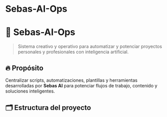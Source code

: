 # Sebas-AI-Ops 
# 🧠 Sebas-AI-Ops

> Sistema creativo y operativo para automatizar y potenciar proyectos personales y profesionales con inteligencia artificial.

## 🔥 Propósito

Centralizar scripts, automatizaciones, plantillas y herramientas desarrolladas por **Sebas AI** para potenciar flujos de trabajo, contenido y soluciones inteligentes.

## 🗂️ Estructura del proyecto


